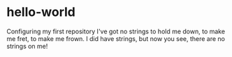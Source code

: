 # hello-world
Configuring my first repository
I've got no strings to hold me down,
to make me fret, to make me frown.
I did have strings, but now you see,
there are no strings on me!
